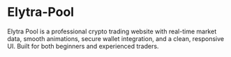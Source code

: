 # Elytra-Pool
Elytra Pool is a professional crypto trading website with real-time market data, smooth animations, secure wallet integration, and a clean, responsive UI. Built for both beginners and experienced traders.
